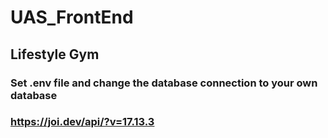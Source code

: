 # UAS_FrontEnd

## Lifestyle Gym

### Set .env file and change the database connection to your own database

### https://joi.dev/api/?v=17.13.3
